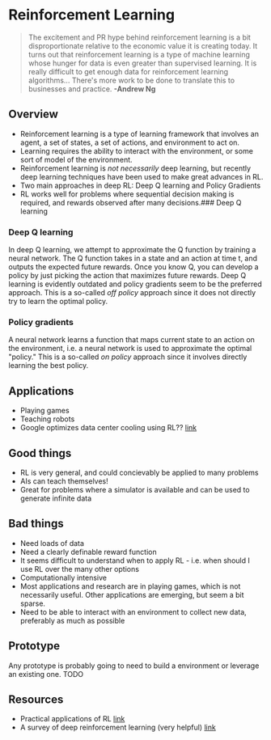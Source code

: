 # Reinforcement Learning

> The excitement and PR hype behind reinforcement learning is a bit disproportionate relative to the economic value it is creating today. It turns out that reinforcement learning is a type of machine learning whose hunger for data is even greater than supervised learning. It is really difficult to get enough data for reinforcement learning algorithms... There's more work to be done to translate this to businesses and practice. **-Andrew Ng**

## Overview

* Reinforcement learning is a type of learning framework that involves an agent, a set of states, a set of actions, and environment to act on.
* Learning requires the ability to interact with the environment, or some sort of model of the environment.
* Reinforcement learning is *not necessarily* deep learning, but recently deep learning techniques have been used to make great advances in RL.
* Two main approaches in deep RL: Deep Q learning and Policy Gradients
* RL works well for problems where sequential decision making is required, and rewards observed after many decisions.### Deep Q learning

### Deep Q learning

In deep Q learning, we attempt to approximate the Q function by training a neural network. The Q function takes in a state and an action at time t, and outputs the expected future rewards. Once you know Q, you can develop a policy by just picking the action that maximizes future rewards. Deep Q learning is evidently outdated and policy gradients seem to be the preferred approach. 	This is a so-called _off policy_ approach since it does not directly try to learn the optimal policy.

### Policy gradients

A neural network learns a function that maps current state to an action on the environment, i.e. a neural network is used to approximate the optimal "policy." This is a so-called _on policy_ approach since it involves directly learning the best policy. 


## Applications

* Playing games
* Teaching robots
* Google optimizes data center cooling using RL?? [link](https://environment.google/projects/machine-learning/)

## Good things

* RL is very general, and could concievably be applied to many problems
* AIs can teach themselves!
* Great for problems where a simulator is available and can be used to generate infinite data

## Bad things

* Need loads of data
* Need a clearly definable reward function
* It seems difficult to understand when to apply RL - i.e. when should I use RL over the many other options
* Computationally intensive
* Most applications and research are in playing games, which is not necessarily useful. Other applications are emerging, but seem a bit sparse.
* Need to be able to interact with an environment to collect new data, preferably as much as possible

## Prototype

Any prototype is probably going to need to build a environment or leverage an existing one. TODO

## Resources

* Practical applications of RL [link](https://www.oreilly.com/ideas/practical-applications-of-reinforcement-learning-in-industry)
* A survey of deep reinforcement learning (very helpful) [link](https://arxiv.org/pdf/1708.05866.pdf)